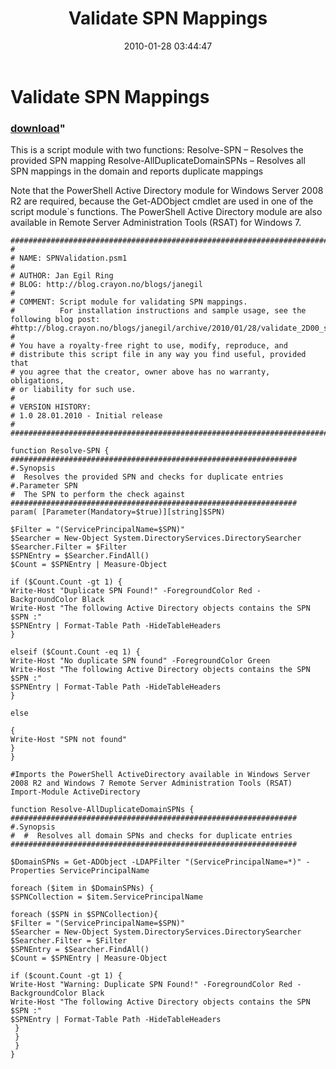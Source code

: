 ﻿---
pid:            1613
parent:         0
children:       
poster:         Jan Egil Ring
title:          Validate SPN Mappings
date:           2010-01-28 03:44:47
format:         posh
---

# Validate SPN Mappings

### [download](1613.ps1)"

This is a script module with two functions: 
Resolve-SPN – Resolves the provided SPN mapping 
Resolve-AllDuplicateDomainSPNs – Resolves all SPN mappings in the domain and reports duplicate mappings

Note that the PowerShell Active Directory module for Windows
Server 2008 R2 are required, because the Get-ADObject cmdlet are used in one of the script module`s functions. 
The PowerShell Active Directory module are also available in Remote Server Administration Tools (RSAT) for Windows 7.

```posh
###########################################################################"
#
# NAME: SPNValidation.psm1
#
# AUTHOR: Jan Egil Ring
# BLOG: http://blog.crayon.no/blogs/janegil
#
# COMMENT: Script module for validating SPN mappings.
#          For installation instructions and sample usage, see the following blog post:
#http://blog.crayon.no/blogs/janegil/archive/2010/01/28/validate_2D00_spn_2D00_mappings_2D00_using_2D00_windows_2D00_powershell.aspx
#
# You have a royalty-free right to use, modify, reproduce, and
# distribute this script file in any way you find useful, provided that
# you agree that the creator, owner above has no warranty, obligations,
# or liability for such use.
#
# VERSION HISTORY:
# 1.0 28.01.2010 - Initial release
#
###########################################################################"

function Resolve-SPN {
################################################################
#.Synopsis
#  Resolves the provided SPN and checks for duplicate entries
#.Parameter SPN
#  The SPN to perform the check against
################################################################
param( [Parameter(Mandatory=$true)][string]$SPN)

$Filter = "(ServicePrincipalName=$SPN)"
$Searcher = New-Object System.DirectoryServices.DirectorySearcher
$Searcher.Filter = $Filter
$SPNEntry = $Searcher.FindAll()
$Count = $SPNEntry | Measure-Object

if ($Count.Count -gt 1) {
Write-Host "Duplicate SPN Found!" -ForegroundColor Red -BackgroundColor Black
Write-Host "The following Active Directory objects contains the SPN $SPN :"
$SPNEntry | Format-Table Path -HideTableHeaders
}

elseif ($Count.Count -eq 1) {
Write-Host "No duplicate SPN found" -ForegroundColor Green
Write-Host "The following Active Directory objects contains the SPN $SPN :"
$SPNEntry | Format-Table Path -HideTableHeaders
}

else

{
Write-Host "SPN not found"
}
}

#Imports the PowerShell ActiveDirectory available in Windows Server 2008 R2 and Windows 7 Remote Server Administration Tools (RSAT)
Import-Module ActiveDirectory

function Resolve-AllDuplicateDomainSPNs {
################################################################
#.Synopsis
#  #  Resolves all domain SPNs and checks for duplicate entries
################################################################

$DomainSPNs = Get-ADObject -LDAPFilter "(ServicePrincipalName=*)" -Properties ServicePrincipalName

foreach ($item in $DomainSPNs) {
$SPNCollection = $item.ServicePrincipalName

foreach ($SPN in $SPNCollection){
$Filter = "(ServicePrincipalName=$SPN)"
$Searcher = New-Object System.DirectoryServices.DirectorySearcher
$Searcher.Filter = $Filter
$SPNEntry = $Searcher.FindAll()
$Count = $SPNEntry | Measure-Object

if ($count.Count -gt 1) {
Write-Host "Warning: Duplicate SPN Found!" -ForegroundColor Red -BackgroundColor Black
Write-Host "The following Active Directory objects contains the SPN $SPN :"
$SPNEntry | Format-Table Path -HideTableHeaders
 }
 }
 }
}
```

